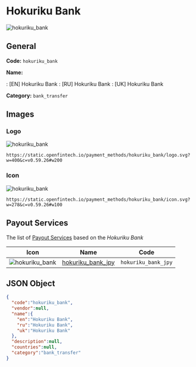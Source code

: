 
# Hokuriku Bank 
![hokuriku_bank](https://static.openfintech.io/payment_methods/hokuriku_bank/logo.svg?w=400&c=v0.59.26#w200)  

## General 
**Code:** `hokuriku_bank` 
 
**Name:** 
 
:	[EN] Hokuriku Bank 
:	[RU] Hokuriku Bank 
:	[UK] Hokuriku Bank 
 
**Category:** `bank_transfer` 
 

## Images 

### Logo 
![hokuriku_bank](https://static.openfintech.io/payment_methods/hokuriku_bank/logo.svg?w=400&c=v0.59.26#w200)  

```
https://static.openfintech.io/payment_methods/hokuriku_bank/logo.svg?w=400&c=v0.59.26#w200
```  

### Icon 
![hokuriku_bank](https://static.openfintech.io/payment_methods/hokuriku_bank/icon.svg?w=278&c=v0.59.26#w100)  

```
https://static.openfintech.io/payment_methods/hokuriku_bank/icon.svg?w=278&c=v0.59.26#w100
```  

## Payout Services 
 
The list of [Payout Services](/payout-services/) based on the _Hokuriku Bank_ 

|Icon|Name|Code| 
|:---:|:---:|:---:| 
|![hokuriku_bank](https://static.openfintech.io/payout_methods/hokuriku_bank/icon.svg?w=278&c=v0.59.26#w40) |[hokuriku_bank_jpy](/payout-services/hokuriku_bank_jpy/)|`hokuriku_bank_jpy`| 
 

## JSON Object 

```json
{
  "code":"hokuriku_bank",
  "vendor":null,
  "name":{
    "en":"Hokuriku Bank",
    "ru":"Hokuriku Bank",
    "uk":"Hokuriku Bank"
  },
  "description":null,
  "countries":null,
  "category":"bank_transfer"
}
```  
